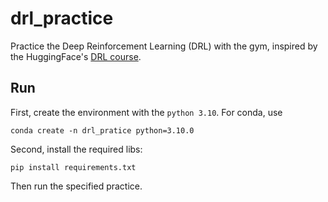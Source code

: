 # drl_practice
Practice the Deep Reinforcement Learning (DRL) with the gym, 
inspired by the HuggingFace's [DRL course](https://huggingface.co/learn/deep-rl-course/unit0/introduction).

## Run
First, create the environment with the `python 3.10`. For conda, use
```
conda create -n drl_pratice python=3.10.0
```
Second, install the required libs:
```
pip install requirements.txt
```
Then run the specified practice.

